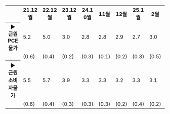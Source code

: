 <table><tbody><tr><td></td><th>21.12월</th><th>22.12월</th><th>23.12월</th><th>24.1 0월</th><th>11월</th><th>12월</th><th>25.1월</th><th>2월</th><th>3월</th></tr><tr><th>► 근원PCE물가</th><td>5.2</td><td>5.0</td><td>3.0</td><td>2.8</td><td>2.8</td><td>2.9</td><td>2.7</td><td>3.0</td><td>2.6</td></tr><tr><td></td><td>(0.6)</td><td>(0.4)</td><td>(0.2)</td><td>(0.3)</td><td>(0.1)</td><td>(0.2)</td><td>(0.3)</td><td>(0.5)</td><td>(0.0)</td></tr><tr><th>► 근원소비자물가</th><td>5.5</td><td>5.7</td><td>3.9</td><td>3.3</td><td>3.3</td><td>3.2</td><td>3.3</td><td>3.1</td><td>2.8</td></tr><tr><td></td><td>(0.6)</td><td>(0.4)</td><td>(0.3)</td><td>(0.3)</td><td>(0.3)</td><td>(0.2)</td><td>(0.4)</td><td>(0.2)</td><td>(0.1)</td></tr></tbody></table>